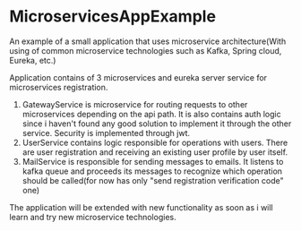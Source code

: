 # MicroservicesAppExample
An example of a small application that uses microservice architecture(With using of common microservice technologies such as Kafka, Spring cloud, Eureka, etc.)

Application contains of 3 microservices and eureka server service for microservices registration.

1. GatewayService is microservice for routing requests to other microservices depending on the api path. It is also contains auth logic since i haven't found any good solution to implement it through the other service. Security is implemented through jwt.
2. UserService contains logic responsible for operations with users. There are user registration and receiving an existing user profile by user itself.
3. MailService is responsible for sending messages to emails. It listens to kafka queue and proceeds its messages to recognize which operation should be called(for now has only "send registration verification code" one)

The application will be extended with new functionality as soon as i will learn and try new microservice technologies.

